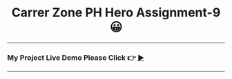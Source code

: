 <h1 align="center"> Carrer Zone PH Hero Assignment-9 😀</h1>

***
### My Project Live Demo Please Click 👉 [▶](https://carrer-zones.netlify.app/ 'Click For Live Project Demo')
***
